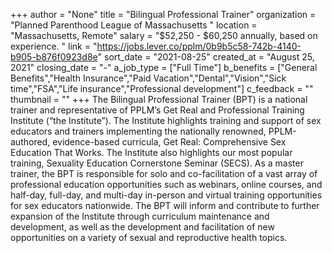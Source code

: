 +++
author = "None"
title = "Bilingual Professional Trainer"
organization = "Planned Parenthood League of Massachusetts "
location = "Massachusetts, Remote"
salary = "$52,250 - $60,250 annually, based on experience. "
link = "https://jobs.lever.co/pplm/0b9b5c58-742b-4140-b905-b876f0923d8e"
sort_date = "2021-08-25"
created_at = "August 25, 2021"
closing_date = "-"
a_job_type = ["Full Time"]
b_benefits = ["General Benefits","Health Insurance","Paid Vacation","Dental","Vision","Sick time","FSA","Life insurance","Professional development"]
c_feedback = ""
thumbnail = ""
+++
The Bilingual Professional Trainer (BPT) is a national trainer and representative of PPLM’s Get Real and Professional Training Institute (“the Institute”). The Institute highlights training and support of sex educators and trainers implementing the nationally renowned, PPLM-authored, evidence-based curricula, Get Real: Comprehensive Sex Education That Works. The Institute also highlights our most popular training, Sexuality Education Cornerstone Seminar (SECS). As a master trainer, the BPT is responsible for solo and co-facilitation of a vast array of professional education opportunities such as webinars, online courses, and half-day, full-day, and multi-day in-person and virtual training opportunities for sex educators nationwide. The BPT will inform and contribute to further expansion of the Institute through curriculum maintenance and development, as well as the development and facilitation of new opportunities on a variety of sexual and reproductive health topics.